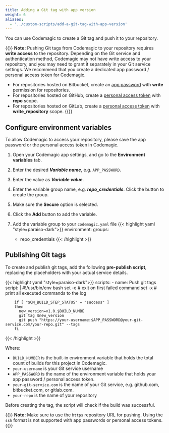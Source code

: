 ```yaml
---
title: Adding a Git tag with app version
weight: 6
aliases:
  - '../custom-scripts/add-a-git-tag-with-app-version'
---
```


You can use Codemagic to create a Git tag and push it to your repository.

{{<notebox>}}
**Note:** Pushing Git tags from Codemagic to your repository requires **write access** to the repository. Depending on the Git service and authentication method, Codemagic may not have write access to your repository, and you may need to grant it separately in your Git service settings. We recommend that you create a dedicated app password / personal access token for Codemagic.

* For repositories hosted on Bitbucket, create an [app password](https://confluence.atlassian.com/bitbucket/app-passwords-828781300.html) with **write** permission for repositories.
* For repositories hosted on GitHub, create a [personal access token](https://help.github.com/en/articles/creating-a-personal-access-token-for-the-command-line) with **repo** scope.
* For repositories hosted on GitLab, create a [personal access token](https://docs.gitlab.com/ee/user/profile/personal_access_tokens.html) with **write_repository** scope.
{{</notebox>}}


## Configure environment variables

To allow Codemagic to access your repository, please save the app password or the personal access token in Codemagic.

1. Open your Codemagic app settings, and go to the **Environment variables** tab.
2. Enter the desired **_Variable name_**, e.g. `APP_PASSWORD`.
3. Enter the value as **_Variable value_**.
4. Enter the variable group name, e.g. **_repo_credentials_**. Click the button to create the group.
5. Make sure the **Secure** option is selected.
6. Click the **Add** button to add the variable.

7. Add the variable group to your `codemagic.yaml` file
{{< highlight yaml "style=paraiso-dark">}}
  environment:
    groups:
      - repo_credentials
{{< /highlight >}}


## Publishing Git tags

To create and publish git tags, add the following **pre-publish script**, replacing the placeholders with your actual service details.

{{< highlight yaml "style=paraiso-dark">}}
  scripts:
    - name: Push git tags
      script: | 
        #!/usr/bin/env bash
        set -e # exit on first failed command
        set -x # print all executed commands to the log

        if [ "$CM_BUILD_STEP_STATUS" = "success" ]
        then
          new_version=v1.0.$BUILD_NUMBE
          git tag $new_version
          git push "https://your-username:$APP_PASSWORD@your-git-service.com/your-repo.git" --tags
        fi
{{< /highlight >}}


  Where:

  * `BUILD_NUMBER` is the built-in environment variable that holds the total count of builds for this project in Codemagic.
  * `your-username` is your Git service username
  * `APP_PASSWORD` is the name of the environment variable that holds your app password / personal access token.
  * `your-git-service.com` is the name of your Git service, e.g. github.com, bitbucket.com, or gitlab.com.
  * `your-repo` is the name of your repository

  Before creating the tag, the script will check if the build was successful.

{{<notebox>}}
**Note:** Make sure to use the `https` repository URL for pushing. Using the `ssh` format is not supported with app passwords or personal access tokens.
{{</notebox>}}
